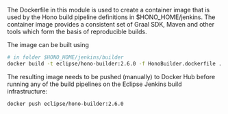 The Dockerfile in this module is used to create a container image that is used by the Hono build pipeline
definitions in $HONO_HOME/jenkins. The container image provides a consistent set of Graal SDK, Maven and other
tools which form the basis of reproducible builds.

The image can be built using

```sh
# in folder $HONO_HOME/jenkins/builder
docker build -t eclipse/hono-builder:2.6.0 -f HonoBuilder.dockerfile .
```

The resulting image needs to be pushed (manually) to Docker Hub before running any of the build pipelines
on the Eclipse Jenkins build infrastructure:

```sh
docker push eclipse/hono-builder:2.6.0
```

